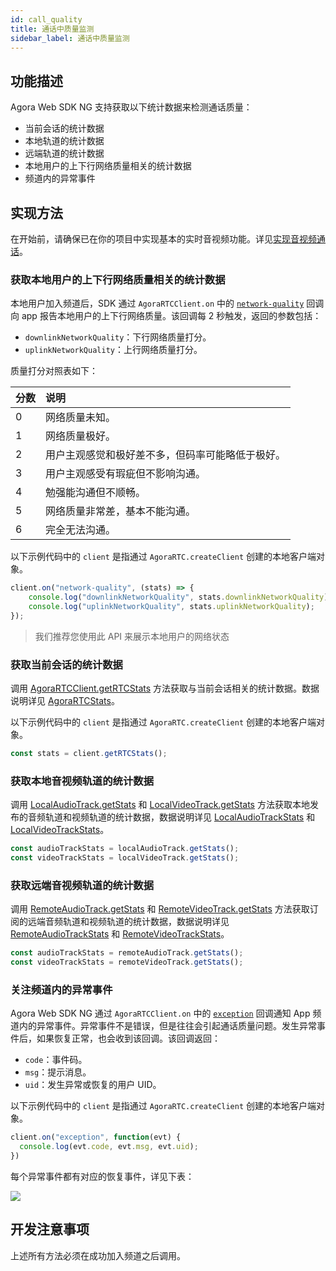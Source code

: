 ```yaml
---
id: call_quality
title: 通话中质量监测
sidebar_label: 通话中质量监测
---
```


## 功能描述
Agora Web SDK NG 支持获取以下统计数据来检测通话质量：
- 当前会话的统计数据
- 本地轨道的统计数据
- 远端轨道的统计数据
- 本地用户的上下行网络质量相关的统计数据
- 频道内的异常事件

## 实现方法

在开始前，请确保已在你的项目中实现基本的实时音视频功能。详见[实现音视频通话](basic_call.md)。

### 获取本地用户的上下行网络质量相关的统计数据
本地用户加入频道后，SDK 通过 `AgoraRTCClient.on` 中的 [`network-quality`](/api/cn/interfaces/iagorartcclient.html#event_network_quality) 回调向 app 报告本地用户的上下行网络质量。该回调每 2 秒触发，返回的参数包括：
- `downlinkNetworkQuality`：下行网络质量打分。
- `uplinkNetworkQuality`：上行网络质量打分。

质量打分对照表如下：

| 分数   | 说明                                                         |
| -------- | :----------------------------------------------------------- |
| 0        | 网络质量未知。                                        |
| 1        | 网络质量极好。                                      |
| 2        | 用户主观感觉和极好差不多，但码率可能略低于极好。 |
| 3        | 用户主观感受有瑕疵但不影响沟通。                       |
| 4        | 勉强能沟通但不顺畅。                                    |
| 5        | 网络质量非常差，基本不能沟通。                         |
| 6        | 完全无法沟通。                         |

以下示例代码中的 `client` 是指通过 `AgoraRTC.createClient` 创建的本地客户端对象。

``` javascript
client.on("network-quality", (stats) => {
    console.log("downlinkNetworkQuality", stats.downlinkNetworkQuality);
    console.log("uplinkNetworkQuality", stats.uplinkNetworkQuality);
});
```

> 我们推荐您使用此 API 来展示本地用户的网络状态

### 获取当前会话的统计数据
调用 [AgoraRTCClient.getRTCStats](/api/cn/interfaces/iagorartcclient.html#getrtcstats) 方法获取与当前会话相关的统计数据。数据说明详见 [AgoraRTCStats](/api/cn/interfaces/agorartcstats.html)。

以下示例代码中的 `client` 是指通过 `AgoraRTC.createClient` 创建的本地客户端对象。
```js
const stats = client.getRTCStats();
```

### 获取本地音视频轨道的统计数据
调用 [LocalAudioTrack.getStats](/api/cn/interfaces/ilocalaudiotrack.html#getstats) 和 [LocalVideoTrack.getStats](/api/cn/interfaces/ilocalvideotrack.html#getstats) 方法获取本地发布的音频轨道和视频轨道的统计数据，数据说明详见 [LocalAudioTrackStats](/api/cn/interfaces/localaudiotrackstats.html) 和 [LocalVideoTrackStats](/api/cn/interfaces/localvideotrackstats.html)。

```js
const audioTrackStats = localAudioTrack.getStats();
const videoTrackStats = localVideoTrack.getStats();
```

### 获取远端音视频轨道的统计数据
调用 [RemoteAudioTrack.getStats](/api/cn/interfaces/iremoteaudiotrack.html#getstats) 和 [RemoteVideoTrack.getStats](/api/cn/interfaces/iremotevideotrack.html#getstats) 方法获取订阅的远端音频轨道和视频轨道的统计数据，数据说明详见 [RemoteAudioTrackStats](/api/cn/interfaces/remoteaudiotrackstats.html) 和 [RemoteVideoTrackStats](/api/cn/interfaces/remotevideotrackstats.html)。

```js
const audioTrackStats = remoteAudioTrack.getStats();
const videoTrackStats = remoteVideoTrack.getStats();
```

### 关注频道内的异常事件
Agora Web SDK NG 通过 `AgoraRTCClient.on` 中的 [`exception`](/api/cn/interfaces/iagorartcclient.html#event_exception) 回调通知 App 频道内的异常事件。异常事件不是错误，但是往往会引起通话质量问题。发生异常事件后，如果恢复正常，也会收到该回调。该回调返回：
- `code`：事件码。
- `msg`：提示消息。
- `uid`：发生异常或恢复的用户 UID。

以下示例代码中的 `client` 是指通过 `AgoraRTC.createClient` 创建的本地客户端对象。
``` javascript
client.on("exception", function(evt) {
  console.log(evt.code, evt.msg, evt.uid);
})
```

每个异常事件都有对应的恢复事件，详见下表：

![](assets/exception-event.png)

## 开发注意事项

上述所有方法必须在成功加入频道之后调用。